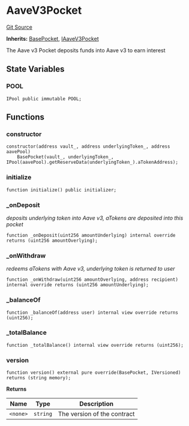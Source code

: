# AaveV3Pocket
[Git Source](https://github.com/cryptexfinance/tcapv2.0/blob/9f5c04f0c486dce359a7781c94ffd3096596f1da/src/pockets/AaveV3Pocket.sol)

**Inherits:**
[BasePocket](/src/pockets/BasePocket.sol/abstract.BasePocket.md), [IAaveV3Pocket](/src/interface/pockets/IAaveV3Pocket.sol/interface.IAaveV3Pocket.md)

The Aave v3 Pocket deposits funds into Aave v3 to earn interest


## State Variables
### POOL

```solidity
IPool public immutable POOL;
```


## Functions
### constructor


```solidity
constructor(address vault_, address underlyingToken_, address aavePool)
    BasePocket(vault_, underlyingToken_, IPool(aavePool).getReserveData(underlyingToken_).aTokenAddress);
```

### initialize


```solidity
function initialize() public initializer;
```

### _onDeposit

*deposits underlying token into Aave v3, aTokens are deposited into this pocket*


```solidity
function _onDeposit(uint256 amountUnderlying) internal override returns (uint256 amountOverlying);
```

### _onWithdraw

*redeems aTokens with Aave v3, underlying token is returned to user*


```solidity
function _onWithdraw(uint256 amountOverlying, address recipient) internal override returns (uint256 amountUnderlying);
```

### _balanceOf


```solidity
function _balanceOf(address user) internal view override returns (uint256);
```

### _totalBalance


```solidity
function _totalBalance() internal view override returns (uint256);
```

### version


```solidity
function version() external pure override(BasePocket, IVersioned) returns (string memory);
```
**Returns**

|Name|Type|Description|
|----|----|-----------|
|`<none>`|`string`|The version of the contract|


